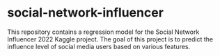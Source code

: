 # social-network-influencer
This repository contains a regression model for the Social Network Influencer 2022
 Kaggle project.
 The goal of this project is to predict the influence level of
 social media users based on various features.



